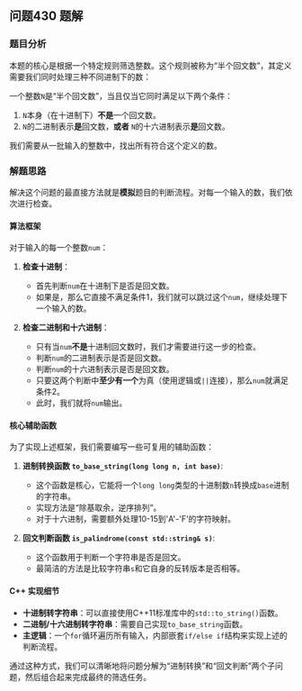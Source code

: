 ## 问题430 题解

### 题目分析

本题的核心是根据一个特定规则筛选整数。这个规则被称为“半个回文数”，其定义需要我们同时处理三种不同进制下的数：

一个整数`N`是“半个回文数”，当且仅当它同时满足以下两个条件：
1.  `N`本身（在十进制下）**不是**一个回文数。
2.  `N`的二进制表示**是**回文数，**或者** `N`的十六进制表示**是**回文数。

我们需要从一批输入的整数中，找出所有符合这个定义的数。

### 解题思路

解决这个问题的最直接方法就是**模拟**题目的判断流程。对每一个输入的数，我们依次进行检查。

#### 算法框架

对于输入的每一个整数`num`：
1.  **检查十进制**：
    -   首先判断`num`在十进制下是否是回文数。
    -   如果是，那么它直接不满足条件1，我们就可以跳过这个`num`，继续处理下一个输入的数。

2.  **检查二进制和十六进制**：
    -   只有当`num`**不是**十进制回文数时，我们才需要进行这一步的检查。
    -   判断`num`的二进制表示是否是回文数。
    -   判断`num`的十六进制表示是否是回文数。
    -   只要这两个判断中**至少有一个**为真（使用逻辑或`||`连接），那么`num`就满足条件2。
    -   此时，我们就将`num`输出。

#### 核心辅助函数

为了实现上述框架，我们需要编写一些可复用的辅助函数：

1.  **进制转换函数 `to_base_string(long long n, int base)`**:
    -   这个函数是核心，它能将一个`long long`类型的十进制数`n`转换成`base`进制的字符串。
    -   实现方法是“除基取余，逆序排列”。
    -   对于十六进制，需要额外处理10-15到'A'-'F'的字符映射。

2.  **回文判断函数 `is_palindrome(const std::string& s)`**:
    -   这个函数用于判断一个字符串是否是回文。
    -   最简洁的方法是比较字符串`s`和它自身的反转版本是否相等。

#### C++ 实现细节
-   **十进制转字符串**：可以直接使用C++11标准库中的`std::to_string()`函数。
-   **二进制/十六进制转字符串**：需要自己实现`to_base_string`函数。
-   **主逻辑**：一个`for`循环遍历所有输入，内部嵌套`if/else if`结构来实现上述的判断流程。

通过这种方式，我们可以清晰地将问题分解为“进制转换”和“回文判断”两个子问题，然后组合起来完成最终的筛选任务。
